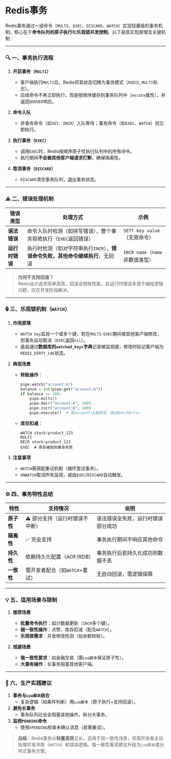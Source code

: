 # Redis事务
Redis事务通过一组命令（`MULTI`、`EXEC`、`DISCARD`、`WATCH`）实现轻量级的事务机制，核心在于**命令队列的原子执行**和**乐观锁并发控制**。以下是其实现原理及关键机制：

---

### 🔍 一、事务执行流程
1. **开启事务（`MULTI`）**  
   - 客户端执行`MULTI`后，Redis将其状态切换为事务模式（`REDIS_MULTI`标志）。
   - 后续命令不再立即执行，而是按顺序缓存到事务队列中（`mstate`属性），并返回`QUEUED`响应。

2. **命令入队**  
   - 非事务命令（如`SET`、`INCR`）入队等待；事务命令（如`EXEC`、`WATCH`）则立即执行。

3. **执行事务（`EXEC`）**  
   - 调用`EXEC`时，Redis按顺序原子性执行队列中的所有命令。
   - 执行期间**不会被其他客户端请求打断**，确保隔离性。

4. **取消事务（`DISCARD`）**  
   - `DISCARD`清空事务队列，退出事务状态。

---

### ⚠️ 二、错误处理机制
| **错误类型**       | **处理方式**                                                                 | **示例**                          |
|---------------------|----------------------------------------------------------------------------|-----------------------------------|
| **语法错误**         | 命令入队时检测（如拼写错误），整个事务拒绝执行（`EXEC`返回错误）         | `SETT key value`（无效命令）       |
| **运行时错误**       | 执行时检测（如对字符串执行`INCR`），**错误命令失败，其他命令继续执行**，无回滚 | `INCR name`（`name`非数值类型）    |

> **为何不支持回滚？**  
> Redis设计追求简单高效，回滚会牺牲性能，且运行时错误多源于编程逻辑问题，应在开发阶段解决。

---

### 🔒 三、乐观锁机制（`WATCH`）
1. **作用原理**  
   - `WATCH key`监视一个或多个键，若在`MULTI`-`EXEC`期间被其他客户端修改，则事务自动取消（`EXEC`返回`nil`）。
   - 底层通过**数据库的`watched_keys`字典**记录被监视键，修改时标记客户端为`REDIS_DIRTY_CAS`状态。

2. **典型场景**  
   - **转账操作**：  
     ```python
     pipe.watch("account:A")
     balance = int(pipe.get("account:A"))
     if balance >= 100:
         pipe.multi()
         pipe.decr("account:A", 100)
         pipe.incr("account:B", 100)
         pipe.execute()  # 若account:A被修改，抛出WatchError
     ```
   - **库存扣减**：  
     ```redis
     WATCH stock:product_123
     MULTI
     DECR stock:product_123
     EXEC  # 库存被抢则事务失败
     ```

3. **注意事项**  
   - `WATCH`需搭配重试机制（循环尝试事务）。
   - `UNWATCH`取消所有监视，或由`EXEC`/`DISCARD`自动触发。

---

### ⚙️ 四、事务特性总结
| **特性**       | **支持情况**                                | **说明**                          |
|----------------|-------------------------------------------|-----------------------------------|
| **原子性**      | ⚠️ 部分支持（运行时错误不中断）              | 语法错误全失败，运行时错误部分成功 |
| **隔离性**      | ✅ 完全支持                                | 事务执行期间不响应其他命令      |
| **持久性**      | 依赖持久化配置（AOF/RDB）                   | 事务执行后若持久化成功则数据不丢     |
| **一致性**      | 需开发者配合（如`WATCH`+重试）              | 无自动回滚，需逻辑保障        |

---

### 💡 五、适用场景与限制
1. **推荐场景**  
   - **批量命令执行**：如计数器更新（`INCR`多个键）。
   - **弱一致性操作**：点赞、库存扣减（配合`WATCH`）。
   - **乐观锁需求**：并发修改检测（如余额转账）。

2. **规避场景**  
   - **强一致性要求**：如金融交易（需`Lua脚本`保证原子性）。
   - **大事务操作**：长事务阻塞其他客户端。

---

### 🔧 六、生产实践建议
1. **事务与`Lua脚本`结合**  
   - 复杂逻辑（如条件判断）用`Lua脚本`（原子执行+支持回滚）。
2. **避免长事务**  
   - 事务队列过长会阻塞其他操作，拆分大事务。
3. **监控`PENDING`命令**  
   - 使用`XPENDING`检查未确认消息（若需重试）。

> **总结**：Redis事务以**轻量高效**见长，适用于弱一致性场景，但需开发者主动处理并发冲突（`WATCH`）和错误逻辑。强一致性需求建议升级为`Lua脚本`或分布式事务方案。